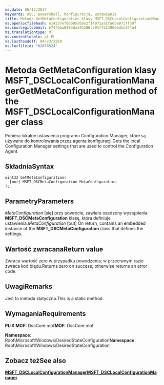 ```yaml
---
ms.date: 06/12/2017
keywords: DSC, powershell, konfiguracja, ustawienia
title: Metoda GetMetaConfiguration klasy MSFT_DSCLocalConfigurationManager
ms.openlocfilehash: e14237ef68b95d68e2f14071aa1fa6ba0717f39f
ms.sourcegitcommit: e7445ba8203da304286c591ff513900ad1c244a4
ms.translationtype: MT
ms.contentlocale: pl-PL
ms.lasthandoff: 04/23/2019
ms.locfileid: "62078524"
---
```

# <a name="getmetaconfiguration-method-of-the-msftdsclocalconfigurationmanager-class"></a><span data-ttu-id="942db-103">Metoda GetMetaConfiguration klasy MSFT_DSCLocalConfigurationManager</span><span class="sxs-lookup"><span data-stu-id="942db-103">GetMetaConfiguration method of the MSFT_DSCLocalConfigurationManager class</span></span>

<span data-ttu-id="942db-104">Pobiera lokalne ustawienia programu Configuration Manager, które są używane do kontrolowania przez agenta konfiguracji.</span><span class="sxs-lookup"><span data-stu-id="942db-104">Gets the local Configuration Manager settings that are used to control the Configuration Agent.</span></span>

## <a name="syntax"></a><span data-ttu-id="942db-105">Składnia</span><span class="sxs-lookup"><span data-stu-id="942db-105">Syntax</span></span>

```mof
uint32 GetMetaConfiguration(
  [out] MSFT_DSCMetaConfiguration MetaConfiguration
);
```

## <a name="parameters"></a><span data-ttu-id="942db-106">Parametry</span><span class="sxs-lookup"><span data-stu-id="942db-106">Parameters</span></span>

<span data-ttu-id="942db-107">*MetaConfiguration* \[się\] przy powrocie, zawiera osadzony wystąpienia **MSFT_DSCMetaConfiguration** klasę, która definiuje ustawienia.</span><span class="sxs-lookup"><span data-stu-id="942db-107">*MetaConfiguration* \[out\] On return, contains an embedded instance of the **MSFT_DSCMetaConfiguration** class that defines the settings.</span></span>

## <a name="return-value"></a><span data-ttu-id="942db-108">Wartość zwracana</span><span class="sxs-lookup"><span data-stu-id="942db-108">Return value</span></span>

<span data-ttu-id="942db-109">Zwraca wartość zero w przypadku powodzenia; w przeciwnym razie zwraca kod błędu.</span><span class="sxs-lookup"><span data-stu-id="942db-109">Returns zero on success; otherwise returns an error code.</span></span>

## <a name="remarks"></a><span data-ttu-id="942db-110">Uwagi</span><span class="sxs-lookup"><span data-stu-id="942db-110">Remarks</span></span>

<span data-ttu-id="942db-111">Jest to metoda statyczna.</span><span class="sxs-lookup"><span data-stu-id="942db-111">This is a static method.</span></span>

## <a name="requirements"></a><span data-ttu-id="942db-112">Wymagania</span><span class="sxs-lookup"><span data-stu-id="942db-112">Requirements</span></span>

<span data-ttu-id="942db-113">**PLIK MOF:** DscCore.mof</span><span class="sxs-lookup"><span data-stu-id="942db-113">**MOF:** DscCore.mof</span></span>

<span data-ttu-id="942db-114">**Namespace**: Root\Microsoft\Windows\DesiredStateConfiguration</span><span class="sxs-lookup"><span data-stu-id="942db-114">**Namespace**: Root\Microsoft\Windows\DesiredStateConfiguration</span></span>

## <a name="see-also"></a><span data-ttu-id="942db-115">Zobacz też</span><span class="sxs-lookup"><span data-stu-id="942db-115">See also</span></span>

[<span data-ttu-id="942db-116">**MSFT_DSCLocalConfigurationManager**</span><span class="sxs-lookup"><span data-stu-id="942db-116">**MSFT_DSCLocalConfigurationManager**</span></span>](msft-dsclocalconfigurationmanager.md)
